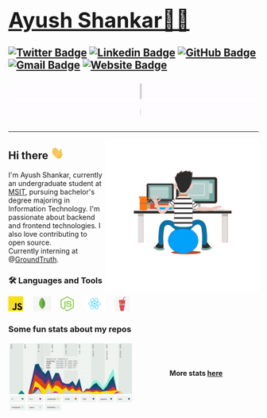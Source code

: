 <!-- ### Hi there 👋 --!>

<!--
**Ayush23Dash/Ayush23Dash** is a ✨ _special_ ✨ repository because its `README.md` (this file) appears on your GitHub profile.

Here are some ideas to get you started:

- 🔭 I’m currently working on ...
- 🌱 I’m currently learning ...
- 👯 I’m looking to collaborate on ...
- 🤔 I’m looking for help with ...
- 💬 Ask me about ...
- 📫 How to reach me: ...
- 😄 Pronouns: ...
- ⚡ Fun fact: ...
-->
<!-- # Ayush Shankar&nbsp;
<img src="https://github.com/ayush23dash/ayush23dash/blob/master/assets/hi.gif">

<p>
    I am a 3rd Year undergraduate from <a href="http://www.msit.in/"> <b>Maharaja Surajmal Institute of Technology</b></a>. <br><br>
    Core @<a target="_blank" href="https://dsc.msit.in/">DSC MSIT</a><br>
    MERN Stack Developer  
</p>


<br>


  <a href="https://www.linkedin.com/in/ayush23dash/">
    <img align="left" alt="ayush23dash | Linkedin" width="24px" src="https://github.com/ayush23dash/ayush23dash/blob/master/assets/linkedin.svg" />
  </a>
  <a href="https://twitter.com/ayush23dash">
    <img align="left" alt="ayush23dash | Twitter" width="26px" src="https://github.com/ayush23dash/ayush23dash/blob/master/assets/twitter.svg" />
  </a>
  <a href="https://www.instagram.com/ayush_shankar">
    <img align="left" alt="ayush23dash | Instagram" width="24px" src="https://github.com/ayush23dash/ayush23dash/blob/master/assets/instagram.svg" />
  </a>
  <a href="mailto:ayushshanker23@gmail.com">
    <img align="left" alt="ayush23dash | Gmail" width="26px" src="https://github.com/ayush23dash/ayush23dash/blob/master/assets/gmail.svg" />
  </a>
  <a href="https://sourcerer.io/ayush23dash">
    <img align="left" alt="ayush23dash | Sourcerer" width="24px" src="https://avatars3.githubusercontent.com/u/29913589?s=200&v=4" />
  </a>
<br><br>
<summary>:zap: <h3><b>GitHub Stats</b></h3></summary>

  ![Ayush's github stats](https://github-readme-stats-vert-phi.vercel.app/api?username=ayush23dash&show_icons=true&theme=synthwave&count_private=false)

</details> -->
<!--
![](https://visitor-badge.glitch.me/badge?page_id=ayush23dash.visitor-badge)
![](https://komarev.com/ghpvc/?username=ayush23dash&color=brightgreen)
-->
<!-- <br /> -->


<a href="https://ayush23dash.github.io/"><h1>Ayush Shankar👨‍💻</h1></a>
[![Twitter Badge](https://img.shields.io/badge/-@ayush23dash-1ca0f1?style=flat-square&labelColor=1ca0f1&logo=twitter&logoColor=white&link=https://twitter.com/ayush23dash)](https://twitter.com/ayush23dash) [![Linkedin Badge](https://img.shields.io/badge/-ayush23dash-blue?style=flat-square&logo=Linkedin&logoColor=white&link=https://www.linkedin.com/in/ayush23dash/)](https://www.linkedin.com/in/ayush23dash/)
[![GitHub Badge](https://img.shields.io/badge/-@ayush23dash-%23181717?style=flat-square&logo=github)](https://github.com/ayush23dash)
[![Gmail Badge](https://img.shields.io/badge/-ayushshanker23@gmail.com-c14438?style=flat-square&logo=Gmail&logoColor=white&link=mailto:ayushshanker23@gmail.com)](mailto:ayushshanker23@gmail.com)
[![Website Badge](https://img.shields.io/website?color=0ab9e6&style=flat-square&up_message=ayush23dash.github.io/&url=http%3A%2F%2Fayush23dash.github.io/%2F)](https://ayush23dash.github.io/)
---
![Peek 2020-07-09 15-53](https://github.com/Ayush23Dash/Ayush23Dash/blob/master/assets/Gitreadme.gif)
<hr>
<p>
 <img align="right" src="https://github.com/Ayush23Dash/Ayush23Dash/blob/master/assets/progGif.gif" width="310px alt="programmergif">
</p>


## Hi there <img src="https://github.com/Ayush23Dash/Ayush23Dash/blob/master/assets/wave.gif" width="27px">
I'm Ayush Shankar, currently an undergraduate student at [MSIT](https://msit.in/), pursuing bachelor's degree majoring in Information Technology. I'm passionate about backend and frontend technologies. I also love contributing to open source.<br>Currently interning at @<a href="https://www.groundtruth.com/">GroundTruth</a>.

### 🛠 Languages and Tools 
  <img height="30" src="https://github.com/Ayush23Dash/Ayush23Dash/blob/master/assets/js.png"> &nbsp; &nbsp;
  <img height="30" src="https://github.com/Ayush23Dash/Ayush23Dash/blob/master/assets/mongoDb.png"> &nbsp; &nbsp;
  <img height="30" src="https://github.com/Ayush23Dash/Ayush23Dash/blob/master/assets/node.svg"> &nbsp; &nbsp;
  <img height="30" src="https://github.com/Ayush23Dash/Ayush23Dash/blob/master/assets/react.png"> &nbsp; &nbsp; 
  <img height="30" src="https://github.com/Ayush23Dash/Ayush23Dash/blob/master/assets/gulp.png"> &nbsp; &nbsp;              

   <h3>Some fun stats about my repos</h3>                                                                                               
  <img align="left" src="https://github.com/Ayush23Dash/Ayush23Dash/blob/master/assets/sourcer.gif" width="50%"><br/><br/>
  <h4 align="center">More stats <a href="https://sourcerer.io/ayush23dash">here</a></h4>
<br/> 
